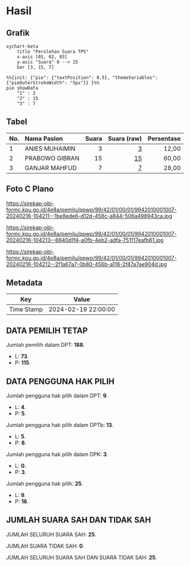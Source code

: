 # Hasil

## Grafik

```mermaid
xychart-beta
    title "Perolehan Suara TPS"
    x-axis [01, 02, 03]
    y-axis "Suara" 0 --> 15
    bar [3, 15, 7]
```

```mermaid
%%{init: {"pie": {"textPosition": 0.5}, "themeVariables": {"pieOuterStrokeWidth": "5px"}} }%%
pie showData
    "1" : 3
    "2" : 15
    "3" : 7
```

## Tabel

| No. | Nama Paslon    | Suara | Suara (raw) | Persentase |
|:--- |:-------------- | -----:| -----------:| ----------:|
| 1   | ANIES MUHAIMIN | 3     | [3][p-1]    | 12,00      |
| 2   | PRABOWO GIBRAN | 15    | [15][p-2]   | 60,00      |
| 3   | GANJAR MAHFUD  | 7     | [7][p-3]    | 28,00      |


[p-1]: https://github.com/gigit-pemilu/pemilu-2024-99-luar-negeri/blob/main/pilpres/hitung-suara/sub/99-luar-negeri/sub/42-guangzhou-tiongkok/sub/01-guangzhou-tiongkok/sub/0001-guangzhou-tiongkok/sub/007-ksk-004/sub/paslon-1.txt
[p-2]: https://github.com/gigit-pemilu/pemilu-2024-99-luar-negeri/blob/main/pilpres/hitung-suara/sub/99-luar-negeri/sub/42-guangzhou-tiongkok/sub/01-guangzhou-tiongkok/sub/0001-guangzhou-tiongkok/sub/007-ksk-004/sub/paslon-2.txt
[p-3]: https://github.com/gigit-pemilu/pemilu-2024-99-luar-negeri/blob/main/pilpres/hitung-suara/sub/99-luar-negeri/sub/42-guangzhou-tiongkok/sub/01-guangzhou-tiongkok/sub/0001-guangzhou-tiongkok/sub/007-ksk-004/sub/paslon-3.txt

## Foto C Plano

https://sirekap-obj-formc.kpu.go.id/4e8a/pemilu/ppwp/99/42/01/00/01/9942010001007-20240216-104211--1be8ede6-d12d-458c-a844-506a498943ca.jpg

https://sirekap-obj-formc.kpu.go.id/4e8a/pemilu/ppwp/99/42/01/00/01/9942010001007-20240216-104213--6640d1f4-a0fb-4eb2-adfa-751117eafb61.jpg

https://sirekap-obj-formc.kpu.go.id/4e8a/pemilu/ppwp/99/42/01/00/01/9942010001007-20240216-104212--2f1a67a7-0b80-456b-a116-2f47a7ae904d.jpg


## Metadata

| Key        | Value               |
| ---------- | ------------------- |
| Time Stamp | 2024-02-19 22:00:00 |


## DATA PEMILIH TETAP

Jumlah pemilih dalam DPT: **188**.
 * L: **73**.
 * P: **115**.

## DATA PENGGUNA HAK PILIH

Jumlah pengguna hak pilih dalam DPT: **9**.
 * L: **4**.
 * P: **5**.

Jumlah pengguna hak pilih dalam DPTb: **13**.
 * L: **5**.
 * P: **8**.

Jumlah pengguna hak pilih dalam DPK: **3**.
 * L: **0**.
 * P: **3**.

Jumlah pengguna hak pilih: **25**.
 * L: **9**.
 * P: **16**.

## JUMLAH SUARA SAH DAN TIDAK SAH

JUMLAH SELURUH SUARA SAH: **25**.

JUMLAH SUARA TIDAK SAH: **0**.

JUMLAH SELURUH SUARA SAH DAN SUARA TIDAK SAH: **25**.


